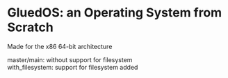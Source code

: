 # GluedOS: an Operating System from Scratch

Made for the x86 64-bit architecture

master/main: without support for filesystem <br />
with_filesystem: support for filesystem added
